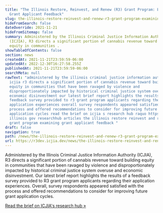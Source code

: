 ```yaml
---
title: "The Illinois Restore, Reinvest, and Renew (R3) Grant Program: Examining
  Grant Applicant Feedback"
slug: the-illinois-restore-reinvest-and-renew-r3-grant-program-examining-grant-applicant-feedback
hideFromSearch: false
dateOverride: 2021-11-21
hideFromSitemap: false
summary: Administered by the Illinois Criminal Justice Information Authority
  (ICJIA), R3 directs a significant portion of cannabis revenue toward building
  equity in communities .
showTableOfContents: false
section: news
createdAt: 2021-11-21T23:59:59-06:00
updatedAt: 2022-12-30T16:27:58.255Z
publishedAt: 2021-11-21T23:59:59-06:00
searchMeta: null
rawText: "administered by the illinois criminal justice information authority
  icjia r3 directs a significant portion of cannabis revenue toward building
  equity in communities that have been ravaged by violence and
  disproportionately impacted by historical criminal justice system overuse and
  economic disinvestment our latest brief report highlights the results of a
  feedback survey provided to r3 grant program applicants regarding their
  application experiences overall survey respondents appeared satisfied with the
  process and offered recommendations to consider for improving future grant
  application cycles read the brief on icjia s research hub raquo https icjia
  illinois gov researchhub articles the illinois restore reinvest and renew r3
  grant program examining grant applicant feedback "
draft: false
navigation: true
path: /news/the-illinois-restore-reinvest-and-renew-r3-grant-program-examining-grant-applicant-feedback
url: https://r3dev.icjia.dev/news/the-illinois-restore-reinvest-and-renew-r3-grant-program-examining-grant-applicant-feedback
---
```


Administered by the Illinois Criminal Justice Information Authority (ICJIA), R3 directs a significant portion of cannabis revenue toward building equity in communities that have been ravaged by violence and disproportionately impacted by historical criminal justice system overuse and economic disinvestment. Our latest brief report highlights the results of a feedback survey provided to R3 grant program applicants regarding their application experiences. Overall, survey respondents appeared satisfied with the process and offered recommendations to consider for improving future grant application cycles.

[Read the brief on ICJIA's research hub &raquo;](https://icjia.illinois.gov/researchhub/articles/the-illinois-restore-reinvest-and-renew-r3-grant-program-examining-grant-applicant-feedback/)
